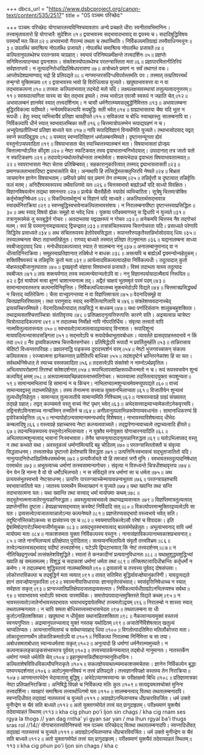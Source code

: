 +++
dbcs_url = "https://www.dsbcproject.org/canon-text/content/535/2517"
title = "05 पञ्चमः परिच्छेदः"

+++
पञ्चमः परिच्छेदः
योगाचारतत्त्वविनिश्चयावतारः
अन्ये प्रचक्षते धीराः स्वनीतावभिमानिनः।
तत्त्वामृतावतारो हि योगाचारैः सुदेशितः॥१॥
द्वयाभावस्य सद्भावादभावाद् वा द्वयस्य च।
सदादिबुद्धिविषयः परमार्थो मतः किल॥२॥
अभावभावो नैरात्म्यं तथता च तथास्थितिः।
निर्विकल्पमतिग्राह्यं तस्यैवाधिगमःपुनः॥३॥
उपलब्धिं समाश्रित्य नोपलब्धिः प्रजायते।
नोपलब्धिं समाश्रित्य नोपलब्धिः प्रजायते॥४॥
कल्पितानुपलब्धेश्च परतन्त्रस्य चाग्रहात्।
स्वभावं परिनिष्पन्नमीक्षन्ते तत्त्वदर्शिनः॥५॥
प्रज्ञप्तेः सनिमित्तत्वादन्यथा द्वयनाशतः।
संक्लेशस्योपलब्धेश्च परतन्त्रास्तिता मता॥६॥
प्रज्ञापारमितानीतिरियं सर्वज्ञताप्तये।
न तूत्पादनिरोधादिप्रतिषेधपरायणा॥७॥
अत्रोच्यते प्रमाणं नः सर्वं तथागतं वचः।
आप्तोपदेशप्रामाण्याद् भद्रो हि प्रतिपद्यते॥८॥
नागमान्तरसंदिग्धविपर्यस्तमतिः परः।
तस्मात् तत्प्रतिपत्त्यर्थं तन्मृग्यो युक्तिमन्नयः॥९॥
द्वयाभावस्य भावो हि विरोधित्वान्न युज्यते।
खपुष्पाभावसत्ता वा न वा तद्भावकल्पना॥१०॥
तत्त्वतः कल्पिताभावात् तदभेदो मतो यदि।
लक्ष्यलक्षव्यवस्थायां तत्तुल्यत्वादनुत्तरम्॥११॥
स्वरूपात्यागिता यास्य सा चेत् तद्भाव इष्यते।
तच्च भावोऽत एवासौ स्वरूपं न जहाति चेत्॥१२॥
अभावालम्बनं ज्ञानमेवं स्यात् तत्त्वदर्शिनाम्।
न चासौ धर्मनैरात्म्यमसद्बुद्धेर्निमित्ततः॥१३॥
अभावालम्बना बुद्धिरविकल्पा यदीष्यते।
नन्वेवमविकल्पापि रूपबुद्धिः सती भवेत्॥१४॥
ग्राह्याभासतया चैषा यदि भूता न रूपधीः।
हेतुः स्याद् व्यभिचार्यैवं प्रतिज्ञा चावहीयते॥१५॥
सविकल्पा च बोधिः स्याच्छास्तुः सालम्बनापि वा।
निर्विकल्पापि धीर्न स्यात् स्वभावालम्बिका सती॥१६॥
चित्तमात्रोपलम्भेन रूपाद्यग्रहणं न च।
अभ्युपेतप्रतीतिभ्यां प्रतिज्ञा बाध्यते यतः॥१७॥
नापि रूपादिविज्ञानं विनार्थेनेति युज्यते।
तथाभासोदयाद् यद्वत् स्वप्ने रूपादिबुद्धयः॥१८॥
यस्मात् स्वप्नादिविज्ञानं धर्मालम्बनमिष्यते।
दृष्टान्तन्यूनता ह्येवं वस्तुनोऽप्यपवादिता॥१९॥
विषयाभासता चेत् स्याच्चित्तस्यालम्बनं मता।
विषयाभासतां प्रोज्झ्य चित्तात्मान्योऽस्ति कीदृशः॥२०॥
नेष्टा स्फटिकवत् तस्य द्वयाभातान्यनिभोदयात्।
उपादानात् तत्र जातो यतो न स्फटिकक्षणः॥२१॥
तदपायेऽन्यथोत्पत्तेर्भ्रान्तता तन्मतेर्मता।
शक्त्यभेदान्न द्वयाभता विषयाभावतात्मवत्॥२२॥
स्वपराभासता नेष्टा चेतसः प्रतिबिम्बवत्।
सहकारानुकारित्वात् तस्माद् द्व्याभासतासती॥२३॥
प्रमाणफलताभावादिष्टा द्व्याभासतेति चेत्।
अन्यथापि हि तत्सिद्धेस्तत्क्लृप्तिरपि नेष्यते॥२४॥
बिभ्रता जायमानेन ज्ञानेन विषयाभताम्।
प्रमीयते प्रमेयं यत् प्रमाणं तेन तन्मतम्॥२५॥
तन्निर्वृत्तौ च दृष्टत्वात् तन्निर्वृत्तिः फलं मतम्।
अनिर्देश्यस्वरूपस्य तथैवाधिगमो यतः॥२६॥
चित्तस्वभावो बाह्योऽर्थो यदि साध्यो विवक्षितः।
विज्ञानविषयत्वेन तद्यथा समनन्तरः॥२७॥
प्रत्येकं चैतसैर्हेतोः स्यादेवं व्यभिचारिता।
सूत्रेषु चित्तमात्रोक्तिः कर्तृभोक्तृनिषेधतः॥२८॥
विकल्पितार्थशून्यं च विज्ञानं यदि साध्यते।
अकल्पितार्थसद्भावान्न स्यादर्थनिराक्रिया॥२९॥
स्वप्नबुद्धिस्वभावेनाकल्पिताभावसंशयः।
न निरालम्बनापीष्टा दृष्टान्तस्याप्रसिद्धितः॥३०॥
अथ स्याद् विषयो ह्येकः समूहो वा भवेद् धियः।
युक्त्या परीक्ष्यमाणस्तु स द्विधापि न युज्यते॥३१॥
तत्रानुरूपमेकं तु रूपबुद्धेर्न गोचरः।
अतदाभतया यद्वदक्षरूपं न गोचरः॥३२॥
अनेकमपि चित्तस्य नैव तद्गोचरं मतम्।
रूपं हि परमाणूनामद्रव्यत्वाद् द्विचन्द्रवत्॥३३॥
तत्रासंचितरूपस्य चित्तगोचरता यदि।
प्रसाध्यते परेणापि सिद्धिरेव प्रसाध्यते॥३४॥
अथ संचितरूपस्य हेतोरेवमसिद्धता।
रूपान्तरैरुपकृतैस्तन्निर्भासोदयाद् धियः॥३५॥
तस्यालम्बनता चेष्टा तदाभमतिहेतुतः।
रागवद् बाध्यते तस्मात् प्रतिज्ञा तेऽनुमानतः॥३६॥
यद्यनालम्बना साध्या स्वबीजादुदयाद् धियः।
मनोधीवदकल्पत्वात् स्यात् ते सालम्बना ननु॥३७॥
अनालम्बानुमानाद् वा न धीत्वादिनिराक्रिया।
समूहस्याप्रतिज्ञानात् तन्निषेधो न बाधकः॥३८॥
असत्यपि च बाह्येऽर्थे द्वयमन्योन्यहेतुकम्।
शक्तिर्विषयरूपं च तन्निवृत्तिः कुतो मता॥३९॥
आर्यत्वादविकल्पत्वादहेया निर्विकल्पधीः।
तदुत्पादात् कुतो मोक्षस्तद्बीजानुपघाततः॥४०॥
द्वयप्रवृत्तौ संज्ञाया विश्वाभासं प्रजायते।
विश्वं तदाभता यास्य तदुत्पादः स्वबीजतः॥४१॥
लयः शक्त्यर्पणात् तस्य स्वात्मन्येवान्यतोऽपि वा।
ननु विज्ञानपर्यायादात्मैवायं निरूपितः॥४२॥
द्वैतं मायोपमं मत्वा क्षुण्णं चाशान्त्यनात्म तद्।
अद्वैतं चाक्षयं भूतममृतं परमं पदम्॥४३॥
सामान्याभावतस्तत्र कल्पनाविनिवृत्तितः।
निर्विकल्पधियालम्ब्य मुक्त्यभेदोऽपि विद्यते॥४४॥
चित्तमात्रप्रसिद्ध्यर्थं न चित्ताद् व्यतिरेकिणः।
चैत्ता वाभ्युपगन्तव्या न वा विज्ञप्तिमात्रता॥४५॥
वेदनादिसमूहे वा चित्तप्रज्ञप्तिरिष्यताम्।
तथा पराणुवादः स्याद् स्वनीतित्यागितापि च॥४६॥
संक्लेशव्यवदानाच्चेद् द्रव्यसच्चित्तमिष्यते।
वेदनादितथोत्पादात् तत्प्रसिद्धे न बाधकम्॥४७॥
यथा पर्णादिसंतानः शालूकबहुशक्तितः।
तथाद्रव्यसतश्चित्ताच्चित्राः संततिवृत्तयः॥४८॥
प्रतिपक्षादनुत्पत्तिरुत्पत्तिः कारणे सति।
अद्रव्यत्वान्न चात्रेष्टा चित्रोत्पादादिकल्पना॥४९॥
न तदालम्ब्य निर्मोक्षो नापि नोपरतिर्धियः।
संवृत्या तत्त्वतो वापि नात्मवित्तुल्यतास्त्यतः॥५०॥
स्वभावतोऽप्यजातत्वादद्रव्यत्वाद् विनाशतः।
रूपादिशून्यं मायावदित्यभ्यासादसङ्गिता॥५१॥
सद्भावेऽपि च रूपादेर्यथाभूतावबोधतः।
व्यावर्तते ह्यसद्ग्राहस्तदभावे न किं तदा॥५२॥
नैव द्रव्यविकल्पश्च चित्तचैतसगोचरः।
प्रतिषिद्धेऽपि रूपादौ न प्रवर्तितुमर्हति॥५३॥
तान्निरासाय चेदिष्टो विध्यन्तरपरिग्रहः।
प्रक्षालनाद्धि पङ्कस्य दूरादस्पर्शनं वरम्॥५४॥
नेष्टो भुजगवच्चासन् संकल्पः कल्पितत्वतः।
रज्ज्वात्मना ह्यनेकान्तात् प्रतीतिरपि बाधिका॥५५॥
तदंशदृष्टेर्न भ्रान्तिरनेकांशा हि सा यतः।
सर्वथार्थनिषेधात् ते स्याच्च वस्त्वपवादिता॥५६॥
तदसत्त्वेऽपि संक्लेशो न नाम्नोऽर्थप्रवृत्तितः।
अभिलापापरोक्षाणां तिरश्चां क्लेशदर्शनात्॥५७॥
रूपाभिलापसापेक्षरूपधीजन्मतो न च।
रूपं रूपस्वभावेन शून्यं कल्पयितुं क्षमम्॥५८॥
अरूपात्मव्यवच्छिन्नवस्त्वाभमतिगोचरः।
रूपस्यात्मा तदस्तित्वादयुक्ता रूपशून्यता॥५९॥
सामान्यमभिलाप्यं हि सामान्यं न च किंचन।
नाभिलाप्यात्मशून्यत्वमेवमप्युपपद्यते॥६०॥
वाच्यं सामान्यवद्वस्तु तदाभमतिहेतुतः।
तस्य तेनात्मना सत्त्वान्न युक्तानभिलाप्यता॥६१॥
विजातीयेन शून्यत्वं तुल्यधीवृत्तिहेतुतः।
सामान्यात् तुल्यजातीये सामान्यमिति निश्चितम्॥६२॥
नाश्रयस्याग्रहे ग्राह्यं संख्यावत् तद्ग्रहे ग्रहात्।
तद्वत् कल्प्यमतो वस्तु वाच्यं नेष्टं पृथग् भवेत्॥६३॥
अभेदसत्त्वाद्रव्याभ्यामेकतोऽनेकवृत्त्यपि।
तद्विनाशेऽविनाशाच्च नान्यस्मिन् तन्मतिर्न च॥६४॥
अनीलानुत्पलाभिन्नरूपेणाव्यवधानंतः।
सामानाधिकरण्यं हि द्वयोरेकार्थवृत्तितः॥६५॥
नान्यापोहोऽन्यसामान्यमन्यधर्माद् विशेषवत्।
नाभावस्याविशेषत्वाद् धीभेदः कम्बलादिषु॥६६॥
वस्त्वग्रहे ग्रहाच्चास्य नेष्टा कल्प्यत्ववाच्यते।
तद्द्वारेणान्यवाच्यत्वे तद्वाच्यत्वादि हीयते॥६७॥
तदन्यभिन्नरूपस्य वस्तुनोऽनभिलाप्यता।
न युक्तैव मनोयुक्ता योगाचारनयादिति॥६८॥
अभिलापात्मशून्यत्वाद् भावानां निःस्वभावता।
तेनैव चाप्यनुत्पादादनुत्पन्नानिरुद्धता॥६९॥
यतोऽभिलापवद् वस्तु न तथा कथ्यते यथा।
अवस्तुकत्वं धर्माणांमित्यादि बहु चोदितम्॥७०॥
परतन्त्रास्तितोक्तौ च संवृत्या सिद्धसाधनम्।
तत्त्वतश्चेन्न दृष्टान्तो हेतोश्चापि विरुद्धता॥७१॥
उत्पत्तिनिःस्वभावत्वं सद्भूताजातितो यदि।
नानुत्पादनिरोधादिप्रतिषेधसमर्थनम्॥७२॥
प्रत्ययैर्जायते यो हि तमजातं जगौ मुनिः।
स्वभावतस्तदुत्पादनिषेधात् परमार्थतः॥७३॥
अभूतत्वाच्च धर्माणां तत्स्वसामान्यगोचरः।
संवृत्या न विरुध्यन्ते चित्रधीशब्दवृत्तयः॥७४॥
येन येन हि नाम्ना वै यो यो धर्मोऽभिलप्यते।
न स संविद्यते तत्र धर्माणां सा च धर्मता॥७५॥
अथ प्रत्ययसंभूतस्वभावे नेष्टसाधनम्।
उत्पत्तिः पारतन्त्र्याच्चेन्मायावन्नन्वभूतता॥७६॥
परतन्त्राग्रहश्चापि स्वभावाजातितो मतः।
जातस्य परमार्थेन मिथ्याख्यानं न युज्यते॥७७॥
यथा ख्यान्ति तथा सन्ति तदाभासात्मना यतः।
यथा ख्यान्ति तथा सत्त्वाद् धर्मा मायोपमाः कथम्॥७८॥
सद्भूतेनात्मनाजातेरनुत्पन्नानिरुद्धता।
अवस्तुत्वास्वभावत्वे तथाप्यद्रव्यसत्त्वतः॥७९॥
विज्ञप्तिमात्रतुल्यत्वात् प्रज्ञप्तेर्नास्ति दुष्टता।
हेयप्रहात्र्यसद्भावात् कस्येष्टं निर्विदादि सत्॥८०॥
विकल्पोपरमान्मुक्तिरद्रव्यत्वेऽपि सा यतः।
द्रव्यसत्त्वेऽप्यजातत्वान्नातोऽन्या कल्पनेष्यते॥८१॥
प्रज्ञप्तेरप्यसद्भावो वस्त्वभावे भवेत् सति।
तद्दृष्टिर्नास्तिकोऽकथ्यः स ह्यसंवास्य एव च॥८२॥
स्वयमापायिकत्वेऽसौ परेषां च विपादकः।
इति द्वेषामिषोद्गारोऽभिमानाजीर्णसूचकः॥८३॥
असद्भूतस्वभावत्वाद् बालसंमोहहेतुतः।
अभूत्वाभवनाद् वापि धर्मा मायोपमा मताः॥८४॥
नाकाशसमता युक्ता निर्विकल्पस्य वस्तुनः।
नानासंज्ञाविकल्पानामवकाशप्रभावनात्॥८५॥
जाते नानभिलप्यत्वं प्रतिक्षेपात् पुरोदितात्।
सत्यप्यनभिलापित्वे संवृतौ तत्त्वविभ्रमः॥८६॥
तत्त्वेऽन्यतत्त्वसद्भावाद् यदीष्टं तत्त्वदर्शनम्।
घटेऽपि द्विघटाभावात् किं नेष्टं तत्त्वदर्शनम्॥८७॥
न नीतिच्छिद्रगुप्त्यर्थं तत्संक्लेशविशुद्धिते।
स्यातां ते कनकादीनां प्रत्ययानुविधानतः॥८८॥
यथाक्षुशुद्ध्यशुद्धिभ्यां ख्याति खं समलामलम्।
विशुद्धं च सदाकाशं धर्माणां धर्मता तथा॥८९॥
तत्क्लिष्टत्वादिधीभ्रान्तिः कर्तृधर्मो न कर्मणः।
न तदालम्बना शुद्धिस्तत्त्वं नालम्ब्यमिष्यते॥९०॥
द्रव्यसत्त्वे च तत्त्वस्य पूर्ववद् दोषसंप्लवः।
लोकोत्तराविकल्पा च तद्बुद्धिर्न मता व्ययात्॥९१॥
तावत् सतिमिरा बुद्धिर्यावज्ज्ञेयानुकारिणी।
यावदुत्पद्यते ज्ञानं तावज्ज्ञेयानुकारिता॥९२॥
स्वात्मनीवासिधारायाः ज्ञानावृत्तेरसंभवात्।
स्वसंवृत्तिनिषेधाच्च न स्यात् सर्वज्ञता सकृत्॥९३॥
प्राग्वज्जातिप्रतिक्षेपादजाताद्रव्यसत्त्वतः।
निर्विकल्पार्यधीग्राह्योऽनभिलप्यश्च सर्वथा॥९४॥
भावाभावस्य भावोऽपि स्वभावः पारमार्थिकः।
समारोपापवादान्तमुक्तिस्ते विद्यते कथम्॥९५॥
न भावस्तत्त्वतोऽजातेर्नाभावस्तदभावतः
भावाभावद्वयापेतमिष्टं तत्त्वमतोऽद्वयम्॥९६॥
निरालम्बो न शास्ता स्यात् तथतालम्बनत्वतः।
न चापि समता बोधिस्तत्त्वस्वाभासभेदतः॥९७॥
तथतालम्बना या धीः कुतोऽनाहितशक्तिका।
खपुष्पाभा न धीर्युक्ता यथानाहितशक्तिता॥९८॥
नैकत्वान्यत्वमुक्तं वस्तत्त्वं स्वनयगुप्तितः।
अद्रव्यानुपलभ्यत्वाद् युक्तं नस्तक् यथोदितम्॥९९॥
अजातेर्निर्विशेषत्वात् खतुल्यं चाप्यलिप्यतः।
अत्यन्तानभिलाप्यं च सर्वथाप्यग्रहाद् धिया॥१००॥
विगतोत्पादतिमिरा मतिर्लोकोत्तरा मता।
लोकादुत्तारणार्थेन लोकातिक्रमतोऽपि वा॥१०१॥
निर्विकल्पा निरालम्बा निर्निमित्ता च सा तया।
अबोधसमताबोधात् स्वान्यधर्मतया सकृत्॥१०२॥
अनुत्पादो हि धर्माणां धर्मनैरात्म्यमुच्यते।
न कल्पनाकलङ्काङ्कसंभवस्तत्र पूर्ववत्॥१०३॥
तत्त्वस्यातर्कगम्यत्वात् तद्बोधो नानुमानतः।
नातस्तर्केण धर्माणां गम्यते धर्मतेति चेत्॥१०४॥
इहानुमानान्निर्दोषादागमानुविधायिनः।
कल्पिताशेषविविधविकल्पौघनिराकृतेः॥१०५॥
सकलज्ञेययाथात्म्यमाकाशसमचेतसः।
ज्ञानेन निर्विकल्पेन बुद्धाः पश्यन्त्यदर्शनात्॥१०६॥
अतोऽनुमानविषयं न तत्त्वं प्रतिपद्यते।
तत्त्वज्ञानविपक्षो यस्तस्य तेन निराक्रिया॥१०७॥
आगमान्तरभेदेन भेदायातासु बुद्धिषु।
अभेदेऽप्यागमस्यान्यः कः परीक्षाक्षमो बिधिः॥१०८॥
प्रतिज्ञामात्रका नेष्टा प्रतिपक्षनिराक्रिया।
अनिषिद्धे विपक्षे च निर्विकल्पा मतिः कुतः॥१०९॥
सत्यद्वयमतश्चोक्तं मुनिना तत्त्वदर्शिना।
व्यवहारं समाश्रित्य तत्त्वार्थाधिगमो यतः॥११०॥
सालम्बनत्वाद् वितथा तथतालम्बनादपि।
स्वप्नादिधीवत् तद्ग्राह्यं नातस्तत्त्वं च युज्यते॥१११॥
अग्राह्योऽनभिलाप्यश्च धीप्रचारविवर्जितः।
धर्म उक्तो मुनीन्द्रेण स चैवं सति बाध्यते॥११२॥
अतो युक्तागमोपेतं तत्त्वं यत् प्रागुदाहृतम्।
परीक्ष्यमाणं युक्त्यैवं तदेवाव्याहतं स्थितम्॥११३॥
kha cig phun po'i ljon sin chags /
kha cig rnam ses rgya la thogs //
yan dag rntha' yi gyan sar yan /
ma lhun rgyal ba'i thugs sras rol //14//
योगाचारतत्त्वविनिश्चयो नाम पञ्चमः परिच्छेदःद् वितथा तथतालम्बनादपि।
स्वप्नादिधीवत् तद्ग्राह्यं नातस्तत्त्वं च युज्यते॥१११॥
अग्राह्योऽनभिलाप्यश्च धीप्रचारविवर्जितः।
धर्म उक्तो मुनीन्द्रेण स चैवं सति बाध्यते॥११२॥
अतो युक्तागमोपेतं तत्त्वं यत् प्रागुदाहृतम्।
परीक्ष्यमाणं युक्त्यैवं तदेवाव्याहतं स्थितम्॥११३॥
kha cig phun po'i ljon sin chags /
kha c

